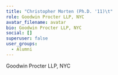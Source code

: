 ```yaml
---
title: "Christopher Morten (Ph.D. '11)\t"
role: Goodwin Procter LLP, NYC
avatar_filename: avatar
bio: Goodwin Procter LLP, NYC
social: []
superuser: false
user_groups:
  - Alumni
---
```

Goodwin Procter LLP, NYC
